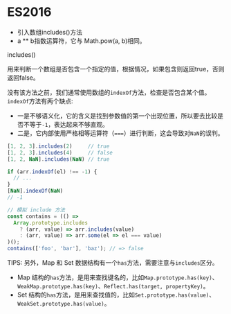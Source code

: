 # ES2016

- 引入数组includes()方法
- a ** b指数运算符，它与 Math.pow(a, b)相同。

includes()

用来判断一个数组是否包含一个指定的值，根据情况，如果包含则返回true，否则返回false。

没有该方法之前，我们通常使用数组的`indexOf`方法，检查是否包含某个值。`indexOf`方法有两个缺点:

- 一是不够语义化，它的含义是找到参数值的第一个出现位置，所以要去比较是否不等于`-1`，表达起来不够直观。
- 二是，它内部使用严格相等运算符（`===`）进行判断，这会导致对`NaN`的误判。

```js
[1, 2, 3].includes(2)     // true
[1, 2, 3].includes(4)     // false
[1, 2, NaN].includes(NaN) // true

if (arr.indexOf(el) !== -1) {
  // ...
}
[NaN].indexOf(NaN)
// -1

// 模拟 include 方法
const contains = (() =>
  Array.prototype.includes
    ? (arr, value) => arr.includes(value)
    : (arr, value) => arr.some(el => el === value)
)();
contains(['foo', 'bar'], 'baz'); // => false
```

TIPS: 另外，Map 和 Set 数据结构有一个`has`方法，需要注意与`includes`区分。

- Map 结构的`has`方法，是用来查找键名的，比如`Map.prototype.has(key)`、`WeakMap.prototype.has(key)`、`Reflect.has(target, propertyKey)`。
- Set 结构的`has`方法，是用来查找值的，比如`Set.prototype.has(value)`、`WeakSet.prototype.has(value)`。
